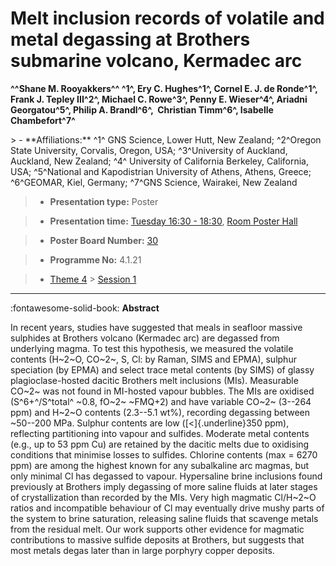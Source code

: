 # Melt inclusion records of volatile and metal degassing at Brothers submarine volcano, Kermadec arc

**^^Shane M. Rooyakkers^^ ^1^, Ery C. Hughes^1^, Cornel E. J. de Ronde^1^, Frank J. Tepley III^2^, Michael C. Rowe^3^, Penny E. Wieser^4^, Ariadni Georgatou^5^, Philip A. Brandl^6^, ­ Christian Timm^6^, Isabelle Chambefort^7^**

<!-- more -->> - **Affiliations:** ^1^ GNS Science, Lower Hutt, New Zealand; ^2^Oregon State University, Corvalis, Oregon, USA; ^3^University of Auckland, Auckland, New Zealand; ^4^ University of California Berkeley, California, USA; ^5^National and Kapodistrian University of Athens, Athens, Greece; ^6^GEOMAR, Kiel, Germany; ^7^GNS Science, Wairakei, New Zealand 

> - **Presentation type:** Poster

> - **Presentation time:** [Tuesday 16:30 - 18:30](../sessions_comparison.md#__tabbed_2_6), [Room Poster Hall](../maps_venue.md#__tabbed_1_1)

> - **Poster Board Number:** [30](../map_poster_boards.md#tuesday)

> - **Programme No:** 4.1.21

> - [Theme 4](../theme4.md) > [Session 1](../sessions/session-4-1.md)

--- 

:fontawesome-solid-book: **Abstract**

In recent years, studies have suggested that meals in seafloor massive sulphides at Brothers volcano (Kermadec arc) are degassed from underlying magma. To test this hypothesis, we measured the volatile contents (H~2~O, CO~2~, S, Cl: by Raman, SIMS and EPMA), sulphur speciation (by EPMA) and select trace metal contents (by SIMS) of glassy plagioclase-hosted dacitic Brothers melt inclusions (MIs). Measurable CO~2­~ was not found in MI-hosted vapour bubbles. The MIs are oxidised (S^6+^/S^total^ ~0.8, fO~2~ ~FMQ+2) and have variable CO~2~ (3--264 ppm) and H~2~O contents (2.3--5.1 wt%), recording degassing between ~50--200 MPa. Sulphur contents are low ([<]{.underline}350 ppm), reflecting partitioning into vapour and sulfides. Moderate metal contents (e.g., up to 53 ppm Cu) are retained by the dacitic melts due to oxidising conditions that minimise losses to sulfides. Chlorine contents (max = 6270 ppm) are among the highest known for any subalkaline arc magmas, but only minimal Cl has degassed to vapour. Hypersaline brine inclusions found previously at Brothers imply degassing of more saline fluids at later stages of crystallization than recorded by the MIs. Very high magmatic Cl/H~2~O ratios and incompatible behaviour of Cl may eventually drive mushy parts of the system to brine saturation, releasing saline fluids that scavenge metals from the residual melt. Our work supports other evidence for magmatic contributions to massive sulfide deposits at Brothers, but suggests that most metals degas later than in large porphyry copper deposits.

